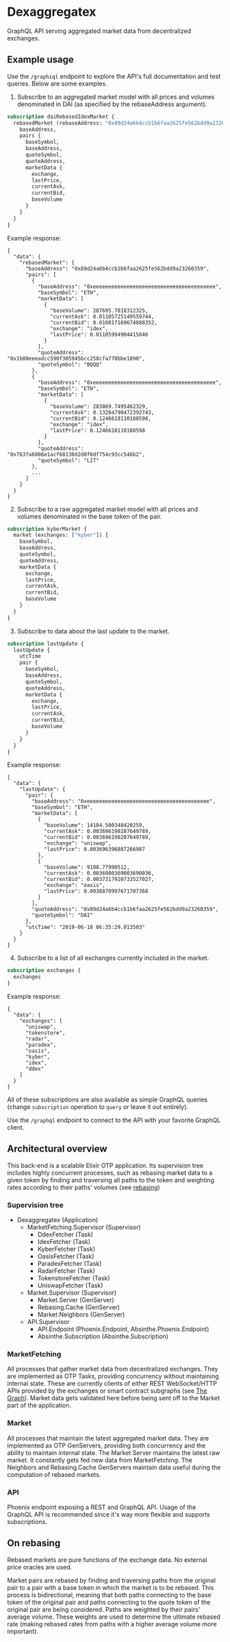 # Dexaggregatex

GraphQL API serving aggregated market data from decentralized exchanges.

## Example usage

Use the `/graphiql` endpoint to explore the API's full documentation and test queries. Below are some examples.

1. Subscribe to an aggregated market model with all prices and volumes denominated in DAI (as specified by the rebaseAddress argument). 
```graphql
subscription daiRebasedIdexMarket {
  rebasedMarket (rebaseAddress: "0x89d24a6b4ccb1b6faa2625fe562bdd9a23260359", exchanges: ["idex"]) {
    baseAddress,
    pairs {
      baseSymbol,
      baseAddress,
      quoteSymbol,
      quoteAddress,
      marketData {
        exchange,
        lastPrice,
        currentAsk,
        currentBid,
        baseVolume
      }
    }
  }
}
```

Example response:

```json5
{
  "data": {
    "rebasedMarket": {
      "baseAddress": "0x89d24a6b4ccb1b6faa2625fe562bdd9a23260359",
      "pairs": [
        {
          "baseAddress": "0xeeeeeeeeeeeeeeeeeeeeeeeeeeeeeeeeeeeeeeee",
          "baseSymbol": "ETH",
          "marketData": [
            {
              "baseVolume": 287695.7818312325,
              "currentAsk": 0.01105725149559744,
              "currentBid": 0.010817169674888352,
              "exchange": "idex",
              "lastPrice": 0.01105994904415046
            }
          ],
          "quoteAddress": "0x1b80eeeadcc590f305945bcc258cfa770bbe1890",
          "quoteSymbol": "BQQQ"
        },
        {
          "baseAddress": "0xeeeeeeeeeeeeeeeeeeeeeeeeeeeeeeeeeeeeeeee",
          "baseSymbol": "ETH",
          "marketData": [
            {
              "baseVolume": 283869.7495462329,
              "currentAsk": 0.13264790472392743,
              "currentBid": 0.1246618110188598,
              "exchange": "idex",
              "lastPrice": 0.1246618110188598
            }
          ],
          "quoteAddress": "0x763fa6806e1acf68130d2d0f0df754c93cc546b2",
          "quoteSymbol": "LIT"
        },
        ...
      ]
    }
  }
}
```

2. Subscribe to a raw aggregated market model with all prices and volumes denominated in the base token of the pair.
```graphql
subscription kyberMarket {
  market (exchanges: ["kyber"]) {
    baseSymbol,
    baseAddress,
    quoteSymbol,
    quoteAddress,
    marketData {
      exchange,
      lastPrice,
      currentAsk,
      currentBid,
      baseVolume
    }
  }
}
```

3. Subscribe to data about the last update to the market.
```graphql
subscription lastUpdate {
  lastUpdate {
    utcTime
    pair {
      baseSymbol,
      baseAddress,
      quoteSymbol,
      quoteAddress,
      marketData {
        exchange,
        lastPrice,
        currentAsk,
        currentBid,
        baseVolume
      }  
    }
  }
}
```

Example response:

```json5
{
  "data": {
    "lastUpdate": {
      "pair": {
        "baseAddress": "0xeeeeeeeeeeeeeeeeeeeeeeeeeeeeeeeeeeeeeeee",
        "baseSymbol": "ETH",
        "marketData": [
          {
            "baseVolume": 14184.500348420259,
            "currentAsk": 0.003696198287649789,
            "currentBid": 0.003696198287649789,
            "exchange": "uniswap",
            "lastPrice": 0.003696396887266987
          },
          {
            "baseVolume": 9188.77990512,
            "currentAsk": 0.0036900369003690036,
            "currentBid": 0.0037317920733527027,
            "exchange": "oasis",
            "lastPrice": 0.0036870997671707368
          }
        ],
        "quoteAddress": "0x89d24a6b4ccb1b6faa2625fe562bdd9a23260359",
        "quoteSymbol": "DAI"
      },
      "utcTime": "2019-06-18 06:35:29.013503"
    }
  }
}
```

4. Subscribe to a list of all exchanges currently included in the market.
```graphql
subscription exchanges {
  exchanges
}
```

Example response:

```json5
{
  "data": {
    "exchanges": [
      "uniswap",
      "tokenstore",
      "radar",
      "paradex",
      "oasis",
      "kyber",
      "idex",
      "ddex"
    ]
  }
}
```

All of these subscriptions are also available as simple GraphQL queries (change `subscription` operation to `query` or
leave it out entirely).

Use the `/graphql` endpoint to connect to the API with your favorite GraphQL client.

## Architectural overview

This back-end is a scalable Elixir OTP application. Its supervision tree includes highly concurrent processes, 
such as rebasing market data to a given token by finding and traversing all paths to the token and weighting rates 
according to their paths' volumes (see [rebasing](#on-rebasing))

### Supervision tree

* Dexaggregatex (Application)
    * MarketFetching.Supervisor (Supervisor)
        * DdexFetcher (Task)
        * IdexFetcher (Task)
        * KyberFetcher (Task)
        * OasisFetcher (Task)
        * ParadexFetcher (Task)
        * RadarFetcher (Task)
        * TokenstoreFetcher (Task)
        * UniswapFetcher (Task)
    * Market.Supervisor (Supervisor)
        * Market.Server (GenServer)
        * Rebasing.Cache (GenServer)
        * Market.Neighbors (GenServer)
    * API.Supervisor
        * API.Endpoint (Phoenix.Endpoint, Absinthe.Phoenix.Endpoint)
        * Absinthe.Subscription (Absinthe.Subscription)
        
### MarketFetching

All processes that gather market data from decentralized exchanges. They are implemented as OTP Tasks, providing 
concurrency without maintaining internal state. These are currently clients of either REST WebSocket/HTTP APIs provided 
by the exchanges or smart contract subgraphs (see [The Graph](https://thegraph.com/)).
Market data gets validated here before being sent off to the Market part of the application.

### Market

All processes that maintain the latest aggregated market data. They are implemented as OTP GenServers, providing both 
concurrency and the ability to maintain internal state. The Market Server maintains the latest raw market. It constantly 
gets fed new data from MarketFetching. The Neighbors and Rebasing.Cache GenServers maintain data useful during the 
computation of rebased markets.

### API

Phoenix endpoint exposing a REST and GraphQL API. Usage of the GraphQL API is recommended since it's way more flexible 
and supports subscriptions.

## On rebasing

Rebased markets are pure functions of the exchange data. No external price oracles are used.

Market pairs are rebased by finding and traversing paths from the original pair to a pair with a base token in which the 
market is to be rebased. This process is bidirectional, meaning that both paths connecting to the base token of the 
original pair and paths connecting to the quote token of the original pair are being considered. Paths are weighted by 
their pairs' average volume. These weights are used to determine the ultimate rebased rate (making rebased rates from 
paths with a higher average volume more important).


